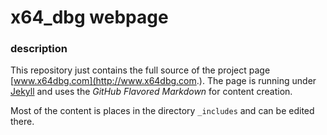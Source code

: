 x64_dbg webpage
=========

### description

This repository just contains the full source of the project page [www.x64dbg.com](http://www.x64dbg.com.). The page is running under [Jekyll](http://jekyllrb.com/) and uses the *GitHub Flavored Markdown* for content creation.

Most of the content is places in the directory `_includes` and can be edited there.

